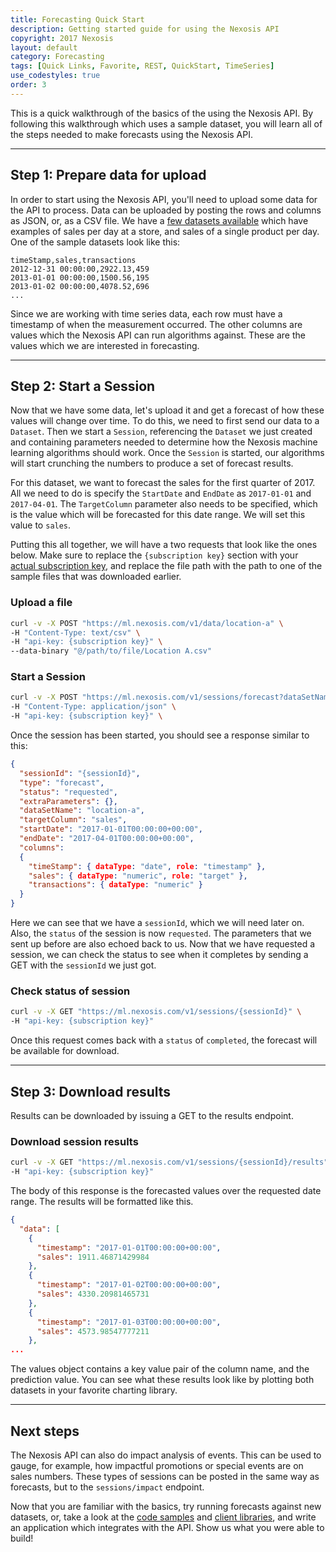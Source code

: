 ```yaml
---
title: Forecasting Quick Start
description: Getting started guide for using the Nexosis API
copyright: 2017 Nexosis 
layout: default
category: Forecasting
tags: [Quick Links, Favorite, REST, QuickStart, TimeSeries]
use_codestyles: true
order: 3
---
```


This is a quick walkthrough of the basics of the using the Nexosis API.  By following this walkthrough which uses a sample dataset, you will learn all of the steps needed to make forecasts using the Nexosis API.

------

## Step 1: Prepare data for upload

In order to start using the Nexosis API, you'll need to upload some data for the API to process. Data can be uploaded by posting the rows and columns as JSON, or, as a CSV file.  We have a [few datasets available](https://github.com/Nexosis/sampledata) which have examples of sales per day at a store, and sales of a single product per day.  One of the sample datasets look like this:

``` csv
timeStamp,sales,transactions
2012-12-31 00:00:00,2922.13,459
2013-01-01 00:00:00,1500.56,195
2013-01-02 00:00:00,4078.52,696
...
```

Since we are working with time series data, each row must have a timestamp of when the measurement occurred.  The other columns are values which the Nexosis API can run algorithms against.  These are the values which we are interested in forecasting.

------

## Step 2: Start a Session

Now that we have some data, let's upload it and get a forecast of how these values will change over time.  To do this, we need to first send our data to a `Dataset`.  Then we start a `Session`, referencing the `Dataset` we just created and containing parameters needed to determine how the Nexosis machine learning algorithms should work.  Once the `Session` is started, our algorithms will start crunching the numbers to produce a set of forecast results.

For this dataset, we want to forecast the sales for the first quarter of 2017.  All we need to do is specify the `StartDate` and `EndDate` as `2017-01-01` and `2017-04-01`.  The `TargetColumn` parameter also needs to be specified, which is the value which will be forecasted for this date range.  We will set this value to `sales`.

Putting this all together, we will have a two requests that look like the ones below.  Make sure to replace the `{subscription key}` section with your [actual subscription key](https://developers.nexosis.com/developer), and replace the file path with the path to one of the sample files that was downloaded earlier.

### Upload a file

``` bash
curl -v -X POST "https://ml.nexosis.com/v1/data/location-a" \
-H "Content-Type: text/csv" \
-H "api-key: {subscription key}" \
--data-binary "@/path/to/file/Location A.csv"
```

### Start a Session

``` bash
curl -v -X POST "https://ml.nexosis.com/v1/sessions/forecast?dataSetName=location-a&targetColumn=sales&startDate=2017-01-01&endDate=2017-03-31" \
-H "Content-Type: application/json" \
-H "api-key: {subscription key}" \
```

Once the session has been started, you should see a response similar to this:

``` JSON
{
  "sessionId": "{sessionId}",
  "type": "forecast",
  "status": "requested",
  "extraParameters": {},
  "dataSetName": "location-a",
  "targetColumn": "sales",
  "startDate": "2017-01-01T00:00:00+00:00",
  "endDate": "2017-04-01T00:00:00+00:00",
  "columns": 
  {
    "timeStamp": { dataType: "date", role: "timestamp" },
    "sales": { dataType: "numeric", role: "target" },
    "transactions": { dataType: "numeric" }
  }
}
```

Here we can see that we have a `sessionId`, which we will need later on.  Also, the `status` of the session is now `requested`.  The parameters that we sent up before are also echoed back to us.  Now that we have requested a session, we can check the status to see when it completes by sending a GET with the `sessionId` we just got.

### Check status of session

``` bash
curl -v -X GET "https://ml.nexosis.com/v1/sessions/{sessionId}" \
-H "api-key: {subscription key}"
```

Once this request comes back with a `status` of `completed`, the forecast will be available for download.

------

## Step 3: Download results

Results can be downloaded by issuing a GET to the results endpoint.

### Download session results

``` bash
curl -v -X GET "https://ml.nexosis.com/v1/sessions/{sessionId}/results" \
-H "api-key: {subscription key}"
```

The body of this response is the forecasted values over the requested date range.  The results will be formatted like this.

``` JSON
{
  "data": [
    {
      "timestamp": "2017-01-01T00:00:00+00:00",
      "sales": 1911.46871429984
    },
    {
      "timestamp": "2017-01-02T00:00:00+00:00",
      "sales": 4330.20981465731
    },
    {
      "timestamp": "2017-01-03T00:00:00+00:00",
      "sales": 4573.98547777211
    },
...
```

The values object contains a key value pair of the column name, and the prediction value.  You can see what these results look like by plotting both datasets in your favorite charting library.

------

## Next steps

The Nexosis API can also do impact analysis of events.  This can be used to gauge, for example, how impactful promotions or special events are on sales numbers.  These types of sessions can be posted in the same way as forecasts, but to the `sessions/impact` endpoint.


Now that you are familiar with the basics, try running forecasts against new datasets, or, take a look at the [code samples](https://github.com/Nexosis?utf8=✓&q=samples) and [client libraries](/clients), and write an application which integrates with the API.  Show us what you were able to build!
